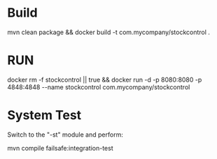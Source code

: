 # Build
mvn clean package && docker build -t com.mycompany/stockcontrol .

# RUN

docker rm -f stockcontrol || true && docker run -d -p 8080:8080 -p 4848:4848 --name stockcontrol com.mycompany/stockcontrol 

# System Test

Switch to the "-st" module and perform:

mvn compile failsafe:integration-test